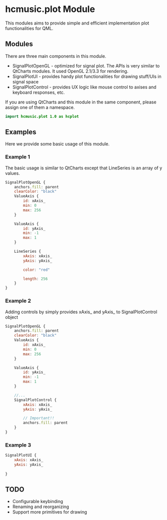 hcmusic.plot Module
======
This modules aims to provide simple and efficient implementation plot functionalities for QML.

## Modules
There are three main components in this module.

- SignalPlotOpenGL - optimized for signal plot. The APIs is very similar to QtCharts modules. It used OpenGL 2.1/3.3 for rendering.
- SignalPlotUI - provides handy plot functionalities for drawing stuff/UIs in signal space
- SignalPlotControl - provides UX logic like mouse control to axises and keyboard responses, etc.

If you are using QtCharts and this module in the same component, please assign one of them a namespace.

```qml
import hcmusic.plot 1.0 as hcplot
```

## Examples
Here we provide some basic usage of this module.

### Example 1
The basic usage is similar to QtCharts except that LineSeries is an array of y values.
```qml
SignalPlotOpenGL {
    anchors.fill: parent
    clearColor: "black"
    ValueAxis {
        id: xAxis_
        min: 0
        max: 256
    }

    ValueAxis {
        id: yAxis_
        min: -1
        max: 1
    }

    LineSeries {
        xAxis: xAxis_
        yAxis: yAxis_

        color: "red"

        length: 256
    }
}
```

### Example 2
Adding controls by simply provides xAxis_ and yAxis_ to SignalPlotControl object
```qml
SignalPlotOpenGL {
    anchors.fill: parent
    clearColor: "black"
    ValueAxis {
        id: xAxis_
        min: 0
        max: 256
    }

    ValueAxis {
        id: yAxis_
        min: -1
        max: 1
    }

    //...
    SignalPlotControl {
        xAxis: xAxis_
        yAxis: yAxis_

        // Important!!
        anchors.fill: parent
    }
}
```

### Example 3
```qml
SignalPlotUI {
    xAxis: xAxis_
    yAxis: yAxis_
    
}
```

## TODO
- Configurable keybinding
- Renaming and reorganizing
- Support more primitives for drawing